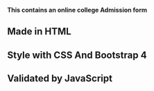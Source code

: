 **This contains an online college Admission form**
## Made in HTML
## Style with CSS And Bootstrap 4 
## Validated by JavaScript 
